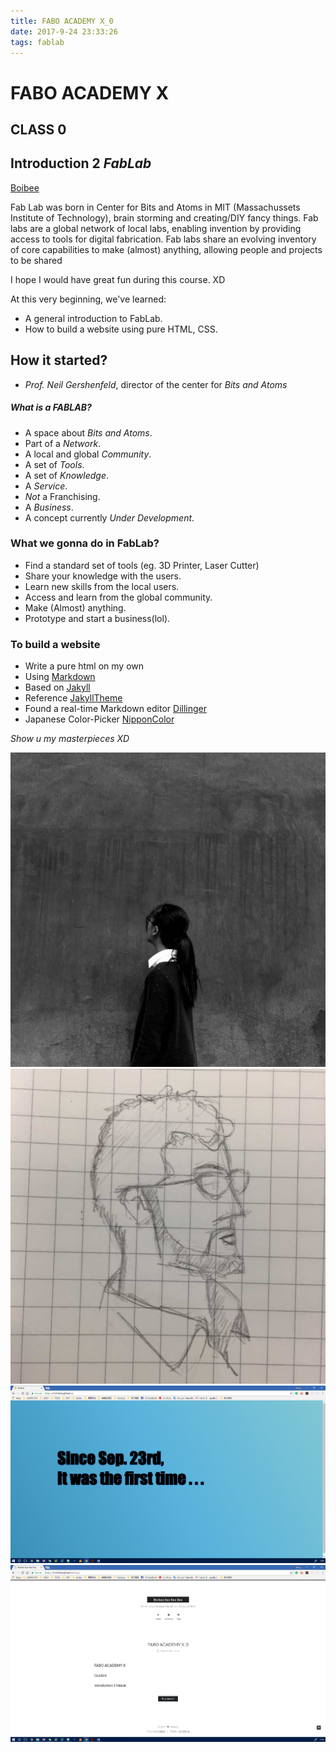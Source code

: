 ```yaml
---
title: FABO ACADEMY X_0
date: 2017-9-24 23:33:26
tags: fablab
---
```

# FABO ACADEMY X
## CLASS 0
## Introduction 2 *FabLab*

[Boibee](https://mrtriskin.github.io/)

Fab Lab was born in Center for Bits and Atoms in MIT (Massachussets Institute of Technology), brain storming and creating/DIY fancy things.
Fab labs are a global network of local labs, enabling invention by providing access to tools for
digital fabrication.
Fab labs share an evolving inventory of core capabilities to make (almost) anything, allowing
people and projects to be shared

I hope I would have great fun during this course. XD

At this very beginning, we've learned:
  - A general introduction to FabLab.
  - How to build a website using pure HTML, CSS.


## How it started?

  - *Prof. Neil Gershenfeld*, director of the center for *Bits and Atoms*


##### What is a FABLAB?
  - A space about *Bits and Atoms*.
  - Part of a *Network*.
  - A local and global *Community*.
  - A set of *Tools*.
  - A set of *Knowledge*.
  - A *Service*.
  - *Not* a Franchising.
  - A *Business*.
  - A concept currently *Under Development*.

### What we gonna do in FabLab?
  - Find a standard set of tools (eg. 3D Printer, Laser Cutter)
  - Share your knowledge with the users.
  - Learn new skills from the local users.
  - Access and learn from the global community.
  - Make (Almost) anything.
  - Prototype and start a business(lol).

### To build a website
  - Write a pure html on my own
  - Using [Markdown](https://en.wikipedia.org/wiki/Markdown)
  - Based on [Jakyll](http://jekyllrb.com/)
  - Reference [JakyllTheme](http://jekyllthemes.org/)
  - Found a real-time Markdown editor [Dillinger](https://dillinger.io/)
  - Japanese Color-Picker [NipponColor](http://nipponcolors.com)

  *Show u my masterpieces XD*

  ![Hedwig](../7C927E684A6102DD5E74E2E17AC7E6E9.png)
  ![Saverio Silli](../AD8CFC840C2348889DB2AC1560DE291E.png)
  ![My Home Page](../homepage.png)
  ![Blog Page](../blogpage.png)
